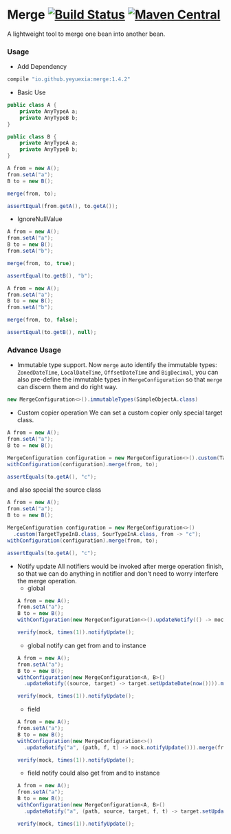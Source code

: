 # Merge [![Build Status](https://travis-ci.org/yeyuexia/merge.svg?branch=master)](https://travis-ci.org/yeyuexia/merge) [![Maven Central](https://img.shields.io/maven-central/v/io.github.yeyuexia/merge.svg)](https://search.maven.org/search?q=g:io.github.yeyuexia%20AND%20a:merge)
A lightweight tool to merge one bean into another bean.

### Usage

* Add Dependency
```groovy
compile "io.github.yeyuexia:merge:1.4.2"
```
* Basic Use
```java
public class A {
    private AnyTypeA a;
    private AnyTypeB b;
}

public class B {
    private AnyTypeA a;
    private AnyTypeB b;
}

A from = new A();
from.setA("a");
B to = new B();

merge(from, to);

assertEqual(from.getA(), to.getA());
```

* IgnoreNullValue

```java
A from = new A();
from.setA("a");
B to = new B();
from.setA("b");

merge(from, to, true);

assertEqual(to.getB(), "b");
```

```java
A from = new A();
from.setA("a");
B to = new B();
from.setA("b");

merge(from, to, false);

assertEqual(to.getB(), null);
```

### Advance Usage
* Immutable type support. Now `merge` auto identify the immutable types: `ZonedDateTime`, `LocalDateTime`, `OffsetDateTime` and `BigDecimal`, you can also pre-define the immutable types in `MergeConfiguration` so that `merge` can discern them and do right way.
```java
new MergeConfiguration<>().immutableTypes(SimpleObjectA.class)
```

* Custom copier operation
We can set a custom copier only special target class.
```java
A from = new A();
from.setA("a");
B to = new B();

MergeConfiguration configuration = new MergeConfiguration<>().custom(TargetTypeInB.class, from -> "c");
withConfiguration(configuration).merge(from, to);

assertEquals(to.getA(), "c");
```
and also special the source class 
```java
A from = new A();
from.setA("a");
B to = new B();

MergeConfiguration configuration = new MergeConfiguration<>()
  .custom(TargetTypeInB.class, SourTypeInA.class, from -> "c");
withConfiguration(configuration).merge(from, to);

assertEquals(to.getA(), "c");
```

* Notify update
  All notifiers would be invoked after merge operation finish, so that we can do anything in notifier and don't need to worry interfere the merge operation.
    * global
    ```java
    A from = new A();
    from.setA("a");
    B to = new B();
    withConfiguration(new MergeConfiguration<>().updateNotify(() -> mock.notifyUpdate())).merge(from, to);
  
    verify(mock, times(1)).notifyUpdate();
    ```
    * global notify can get from and to instance
    ```java
    A from = new A();
    from.setA("a");
    B to = new B();
    withConfiguration(new MergeConfiguration<A, B>()
      .updateNotify((source, target) -> target.setUpdateDate(now()))).merge(from, to);
  
    verify(mock, times(1)).notifyUpdate();
    ```
    * field
    ```java
    A from = new A();
    from.setA("a");
    B to = new B();
    withConfiguration(new MergeConfiguration<>()
      .updateNotify("a", (path, f, t) -> mock.notifyUpdate())).merge(from, to);
  
    verify(mock, times(1)).notifyUpdate();
    ```
    * field notify could also get from and to instance
    ```java
    A from = new A();
    from.setA("a");
    B to = new B();
    withConfiguration(new MergeConfiguration<A, B>()
      .updateNotify("a", (path, source, target, f, t) -> target.setUpdateDate(now()))).merge(from, to);
  
    verify(mock, times(1)).notifyUpdate();
    ```
